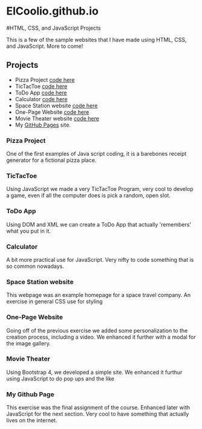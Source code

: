 # ElCoolio.github.io
#HTML, CSS, and JavaScript Projects

This is a few of the sample websites that I have made using HTML, CSS, and JavaScript.  More to come!

## Projects

- Pizza Project [code here](https://github.com/ElCoolio/Tech-Academy-Projects/tree/main/JavaScript_Projects/Pizza_Project)
- TicTacToe [code here](https://github.com/ElCoolio/Tech-Academy-Projects/tree/main/JavaScript_Projects/TicTacToe)
- ToDo App [code here](https://github.com/ElCoolio/Tech-Academy-Projects/tree/main/JavaScript_Projects/Todo_app)
- Calculator [code here](https://github.com/ElCoolio/Tech-Academy-Projects/tree/main/JavaScript_Projects/Calculator)
- Space Station website [code here](https://github.com/ElCoolio/Tech-Academy-Projects/tree/main/HTML_and_CSS_Projects/Project%20SS)
- One-Page Website [code here](https://github.com/ElCoolio/Tech-Academy-Projects/tree/main/HTML_and_CSS_Projects/One-Page%20Website)
- Movie Theater website [code  here](https://github.com/ElCoolio/Tech-Academy-Projects/tree/main/HTML_and_CSS_Projects/bootstrap4_project)
- My [GitHub Pages](https://elcoolio.github.io/) site.

### Pizza Project
One of the first examples of Java script coding, it is a barebones receipt generator for a fictional pizza place.

### TicTacToe
Using JavaScript we made a very TicTacToe Program, very cool to develop a game, even if all the computer does is pick a random, open slot.

### ToDo App
Using DOM and XML we can create a ToDo App that actually 'remembers' what you put in it.

### Calculator
A bit more practical use for JavaScript.  Very nifty to code something that is so common nowadays.

### Space Station website
This webpage was an example homepage for a space travel company.  An exercise in general CSS use for styling

### One-Page Website
Going off of the previous exercise we added some personalization to the creation process, including a video.  We enhanced it further with a modal for the image gallery.

### Movie Theater
Using Bootstrap 4, we developed a simple site.  We enhanced it furthur using JavaScript to do pop ups and the like

### My Github Page
This exercise was the final assignment of the course. Enhanced later with JavaScript for the next section.  Very cool to have something that actually lives on the internet.
